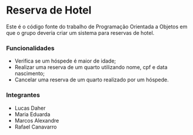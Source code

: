 # Reserva de Hotel
Este é o código fonte do trabalho de Programação Orientada a Objetos em que o grupo deveria criar um sistema para reservas de hotel.

### Funcionalidades
- Verifica se um hóspede é maior de idade;
- Realizar uma reserva de um quarto utilizando nome, cpf e data nascimento;
- Cancelar uma reserva de um quarto realizado por um hóspede.

### Integrantes
- Lucas Daher
- Maria Eduarda
- Marcos Alexandre
- Rafael Canavarro